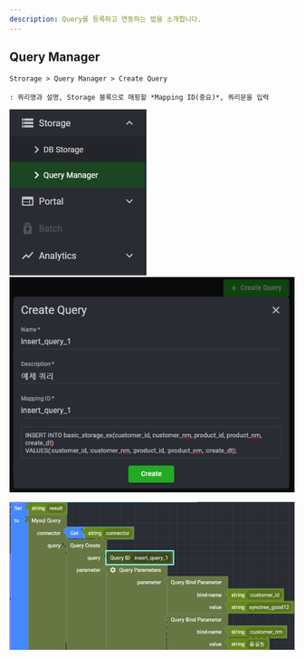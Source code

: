 ```yaml
---
description: Query를 등록하고 연동하는 법을 소개합니다.
---
```


## Query Manager

    Strorage > Query Manager > Create Query

    : 쿼리명과 설명, Storage 블록으로 매핑할 *Mapping ID(중요)*, 쿼리문을 입력

![](../img/assets/query_manager_1.png)  ![](../img/assets/query_manager_2.png)

![](../img/assets/query_manager_3.png) 